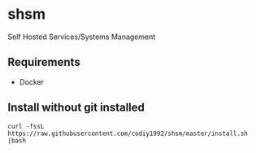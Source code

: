 # shsm

Self Hosted Services/Systems Management

## Requirements

* Docker

## Install without git installed

```shell
curl -fssL https://raw.githubusercontent.com/codiy1992/shsm/master/install.sh |bash
```
